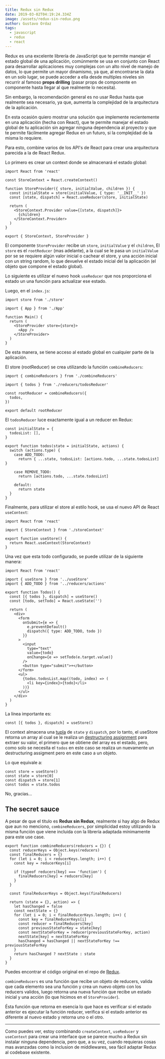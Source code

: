 ```yaml
---
title: Redux sin Redux
date: 2019-03-02T04:19:24.334Z
image: /assets/redux-sin-redux.png
author: Gustavo Ordaz
tags:
  - javascript
  - redux
  - react
---
```

Redux es una excelente librería de JavaScript que te permite manejar el estado global de una aplicación, comúnmente se usa en conjunto con React para desarrollar aplicaciones muy complejas con un alto nivel de manejo de datos, lo que permite un mayor dinamismo, ya que, al encontrarse la data en un solo lugar, se puede acceder a ella desde multiples niveles sin recurrir al famoso **props drilling** (pasar props de componente en componente hasta llegar al que realmente lo necesita).

Sin embargo, la recomendación general es no usar Redux hasta que realmente sea necesario, ya que, aumenta la complejidad de la arquitectura de la aplicación.

En esta ocasión quiero mostrar una solución que implemente recientemente en una aplicación (hecha con React), que te permite manejar el estado global de tu aplicación sin agregar ninguna dependencia al proyecto y que te permite fácilmente agregar Redux en un futuro, si la complejidad de la misma lo requiere.

Para esto, combine varios de los API's de React para crear una arquitectura parecida a la de React Redux.

Lo primero es crear un context donde se almacenará el estado global:

    import React from 'react'
    
    const StoreContext = React.createContext()
    
    function StoreProvider({ store, initialValue, children }) {
      const initialState = store(initialValue, { type: '__INIT__' })
      const [state, dispatch] = React.useReducer(store, initialState)
    
      return (
        <StoreContext.Provider value={[state, dispatch]}>
          {children}
        </StoreContext.Provider>
      )
    }
    
    export { StoreContext, StoreProvider }

El componente `StoreProvider` recibe un `store`, `initialValue` y el `children`, El `store` es el `rootReducer` (mas adelante), a la cual se le pasa un `initialValue` por se se requiere algún valor inicial o cachear el store, y una acción inicial con un string random, lo que devuelve el estado inicial del la aplicación (el objeto que compone el estado global).

Lo siguiente es utilizar el nuevo hook `useReducer` que nos proporciona el estado un una función para actualizar ese estado.

Luego, en el `index.js`:

    import store from './store'
    
    import { App } from './App'
    
    function Main() {
      return (
        <StoreProvider store={store}>
          <App />
        </StoreProvider>
      )
    }

De esta manera, se tiene acceso al estado global en cualquier parte de la aplicación.

El store (rootReducer) se crea utilizando la función `combineReducers`:

    import { combineReducers } from './combineReducers'
    
    import { todos } from './reducers/todosReducer'
    
    const rootReducer = combineReducers({
      todos,
    })
    
    export default rootReducer

El `todosReducer` luce exactamente igual a un reducer en Redux:

    const initialState = {
      todosList: [],
    }
    
    export function todos(state = initialState, actions) {
      switch (actions.type) {
        case ADD_TODO:
          return { ...state, todosList: [actions.todo, ...state.todosList] }
    
        case REMOVE_TODO:
          return [actions.todo, ...state.todosList]
    
        default:
          return state
      }
    }

Finalmente, para utilizar el store al estilo hook, se usa el nuevo API de React `useContext`:

    import React from 'react'
    
    import { StoreContext } from './storeContext'
    
    export function useStore() {
      return React.useContext(StoreContext)
    }

Una vez que esta todo configurado, se puede utilizar de la siguiente manera:

    import React from 'react'
    
    import { useStore } from '../useStore'
    import { ADD_TODO } from '../reducers/actions'
    
    export function Todos() {
      const [{ todos }, dispatch] = useStore()
      const [todo, setTodo] = React.useState('')
    
      return (
        <div>
          <form
            onSubmit={e => {
              e.preventDefault()
              dispatch({ type: ADD_TODO, todo })
            }}
          >
            <input
              type="text"
              value={todo}
              onChange={e => setTodo(e.target.value)}
            />
            <button type="submit">+</button>
          </form>
          <ul>
            {todos.todosList.map((todo, index) => (
              <li key={index}>{todo}</li>
            ))}
          </ul>
        </div>
      )
    }

La línea importante es:

    const [{ todos }, dispatch] = useStore()

El context almacena una [tupla](https://www.fing.edu.uy/inco/cursos/fpr/wiki/index.php/Tuplas) de `state` y `dispatch`, por lo tanto, el useStore retorna un array al cual se le realiza un [destructuring assignment](https://hacks.mozilla.org/2015/05/es6-in-depth-destructuring/) para extraer su valor, el primero que se obtiene del array es el estado, pero, como solo se necesita el `todos` en este caso se realiza un nuevamente un destructuring assigment pero en este caso a un objeto.

Lo que equivale a:

    const store = useStore()
    const state = store[0]
    const dispatch = store[1]
    const todos = state.todos

No, gracias...

## The secret sauce

A pesar de que el titulo es **Redux sin Redux**, realmente si hay algo de Redux que aun no menciono, `combineReducers`, por simplicidad estoy utilizando la misma función que viene incluida con la librería adaptada mínimamente para este use case.

    export function combineReducers(reducers = {}) {
      const reducerKeys = Object.keys(reducers)
      const finalReducers = {}
      for (let i = 0; i < reducerKeys.length; i++) {
        const key = reducerKeys[i]
    
        if (typeof reducers[key] === 'function') {
          finalReducers[key] = reducers[key]
        }
      }
    
      const finalReducerKeys = Object.keys(finalReducers)
    
      return (state = {}, action) => {
        let hasChanged = false
        const nextState = {}
        for (let i = 0; i < finalReducerKeys.length; i++) {
          const key = finalReducerKeys[i]
          const reducer = finalReducers[key]
          const previousStateForKey = state[key]
          const nextStateForKey = reducer(previousStateForKey, action)
          nextState[key] = nextStateForKey
          hasChanged = hasChanged || nextStateForKey !== previousStateForKey
        }
        return hasChanged ? nextState : state
      }
    }

Puedes encontrar el código original en el repo de [Redux](https://github.com/reduxjs/redux/blob/master/src/combineReducers.js).

`combineReducers` es una función que recibe un objeto de reducers, valida que cada elemento sea una función y crea un nuevo objeto con los reducers validos, luego retorna una nueva función que recibe un estado inicial y una acción (lo que hicimos en el `StoreProvider`).

Ésta función que retorna en esencia lo que hace es verificar si el estado anterior es ejecutar la función reducer, verifica si el estado anterior es diferente al nuevo estado y retorna uno o el otro.

---

Como puedes ver, estoy combinando `createContext`, `useReducer` y `useContext` para crear una interface que se parece mucho a Redux sin instalar ninguna dependencia, pero que, a su vez, cuando requieras cosas mas avanzadas como la inclusion de middlewares, sea fácil adaptar Redux al codebase existente.
